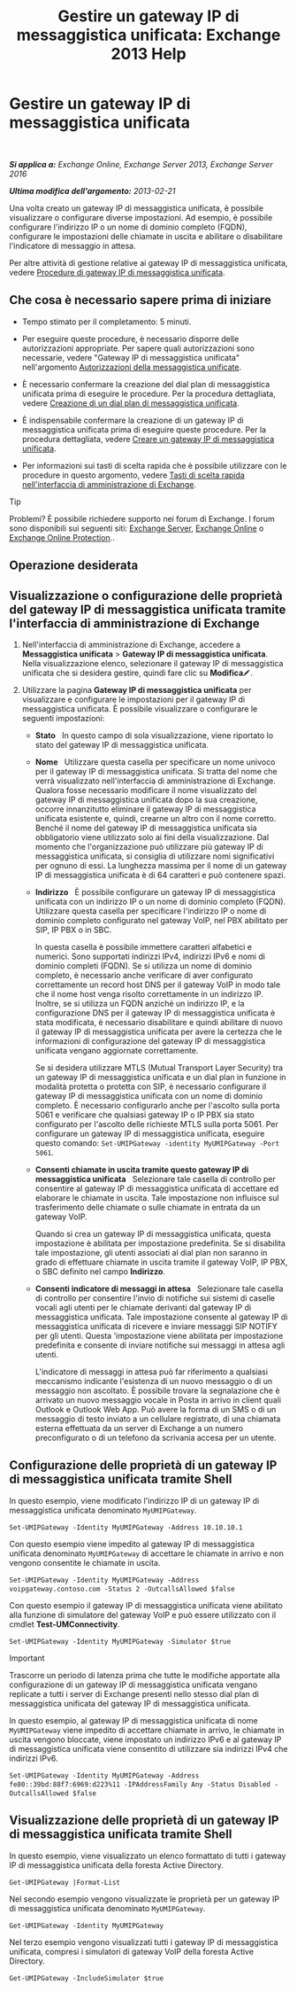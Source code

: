 ﻿---
title: 'Gestire un gateway IP di messaggistica unificata: Exchange 2013 Help'
TOCTitle: Gestire un gateway IP di messaggistica unificata
ms:assetid: 387e540f-8c59-42d2-a423-99fcf97e00aa
ms:mtpsurl: https://technet.microsoft.com/it-it/library/Aa997283(v=EXCHG.150)
ms:contentKeyID: 50480354
ms.date: 05/22/2018
mtps_version: v=EXCHG.150
f1_keywords:
- Microsoft.Exchange.Management.SnapIn.Esm.Servers.UnifiedMessaging.UMIPGatewayGeneralPropertyPageControl
ms.translationtype: MT
---

# Gestire un gateway IP di messaggistica unificata

 

_**Si applica a:** Exchange Online, Exchange Server 2013, Exchange Server 2016_

_**Ultima modifica dell'argomento:** 2013-02-21_

Una volta creato un gateway IP di messaggistica unificata, è possibile visualizzare o configurare diverse impostazioni. Ad esempio, è possibile configurare l'indirizzo IP o un nome di dominio completo (FQDN), configurare le impostazioni delle chiamate in uscita e abilitare o disabilitare l'indicatore di messaggio in attesa.

Per altre attività di gestione relative ai gateway IP di messaggistica unificata, vedere [Procedure di gateway IP di messaggistica unificata](um-ip-gateway-procedures-exchange-2013-help.md).

## Che cosa è necessario sapere prima di iniziare

  - Tempo stimato per il completamento: 5 minuti.

  - Per eseguire queste procedure, è necessario disporre delle autorizzazioni appropriate. Per sapere quali autorizzazioni sono necessarie, vedere "Gateway IP di messaggistica unificata" nell'argomento [Autorizzazioni della messaggistica unificate](unified-messaging-permissions-exchange-2013-help.md).

  - È necessario confermare la creazione del dial plan di messaggistica unificata prima di eseguire le procedure. Per la procedura dettagliata, vedere [Creazione di un dial plan di messaggistica unificata](create-a-um-dial-plan-exchange-2013-help.md).

  - È indispensabile confermare la creazione di un gateway IP di messaggistica unificata prima di eseguire queste procedure. Per la procedura dettagliata, vedere [Creare un gateway IP di messaggistica unificata](create-a-um-ip-gateway-exchange-2013-help.md).

  - Per informazioni sui tasti di scelta rapida che è possibile utilizzare con le procedure in questo argomento, vedere [Tasti di scelta rapida nell'interfaccia di amministrazione di Exchange](keyboard-shortcuts-in-the-exchange-admin-center-exchange-online-protection-help.md).


> [!TIP]
> Problemi? È possibile richiedere supporto nei forum di Exchange. I forum sono disponibili sui seguenti siti: <A href="https://go.microsoft.com/fwlink/p/?linkid=60612">Exchange Server</A>, <A href="https://go.microsoft.com/fwlink/p/?linkid=267542">Exchange Online</A> o <A href="https://go.microsoft.com/fwlink/p/?linkid=285351">Exchange Online Protection</A>..



## Operazione desiderata

## Visualizzazione o configurazione delle proprietà del gateway IP di messaggistica unificata tramite l'interfaccia di amministrazione di Exchange

1.  Nell'interfaccia di amministrazione di Exchange, accedere a **Messaggistica unificata** \> **Gateway IP di messaggistica unificata**. Nella visualizzazione elenco, selezionare il gateway IP di messaggistica unificata che si desidera gestire, quindi fare clic su **Modifica**![Icona Modifica](images/JJ218640.6f53ccb2-1f13-4c02-bea0-30690e6ea71d(EXCHG.150).gif "Icona Modifica").

2.      
    Utilizzare la pagina **Gateway IP di messaggistica unificata** per visualizzare e configurare le impostazioni per il gateway IP di messaggistica unificata. È possibile visualizzare o configurare le seguenti impostazioni:
    
      - **Stato**   In questo campo di sola visualizzazione, viene riportato lo stato del gateway IP di messaggistica unificata.
    
      - **Nome**   Utilizzare questa casella per specificare un nome univoco per il gateway IP di messaggistica unificata. Si tratta del nome che verrà visualizzato nell'interfaccia di amministrazione di Exchange. Qualora fosse necessario modificare il nome visualizzato del gateway IP di messaggistica unificata dopo la sua creazione, occorre innanzitutto eliminare il gateway IP di messaggistica unificata esistente e, quindi, crearne un altro con il nome corretto. Benché il nome del gateway IP di messaggistica unificata sia obbligatorio viene utilizzato solo ai fini della visualizzazione. Dal momento che l'organizzazione può utilizzare più gateway IP di messaggistica unificata, si consiglia di utilizzare nomi significativi per ognuno di essi. La lunghezza massima per il nome di un gateway IP di messaggistica unificata è di 64 caratteri e può contenere spazi.
    
      - **Indirizzo**   È possibile configurare un gateway IP di messaggistica unificata con un indirizzo IP o un nome di dominio completo (FQDN). Utilizzare questa casella per specificare l'indirizzo IP o nome di dominio completo configurato nel gateway VoIP, nel PBX abilitato per SIP, IP PBX o in SBC.
        
        In questa casella è possibile immettere caratteri alfabetici e numerici. Sono supportati indirizzi IPv4, indirizzi IPv6 e nomi di dominio completi (FQDN). Se si utilizza un nome di dominio completo, è necessario anche verificare di aver configurato correttamente un record host DNS per il gateway VoIP in modo tale che il nome host venga risolto correttamente in un indirizzo IP. Inoltre, se si utilizza un FQDN anziché un indirizzo IP, e la configurazione DNS per il gateway IP di messaggistica unificata è stata modificata, è necessario disabilitare e quindi abilitare di nuovo il gateway IP di messaggistica unificata per avere la certezza che le informazioni di configurazione del gateway IP di messaggistica unificata vengano aggiornate correttamente.
        
        Se si desidera utilizzare MTLS (Mutual Transport Layer Security) tra un gateway IP di messaggistica unificata e un dial plan in funzione in modalità protetta o protetta con SIP, è necessario configurare il gateway IP di messaggistica unificata con un nome di dominio completo. È necessario configurarlo anche per l'ascolto sulla porta 5061 e verificare che qualsiasi gateway IP o IP PBX sia stato configurato per l'ascolto delle richieste MTLS sulla porta 5061. Per configurare un gateway IP di messaggistica unificata, eseguire questo comando: `Set-UMIPGateway -identity MyUMIPGateway -Port 5061`.
    
      - **Consenti chiamate in uscita tramite questo gateway IP di messaggistica unificata**   Selezionare tale casella di controllo per consentire al gateway IP di messaggistica unificata di accettare ed elaborare le chiamate in uscita. Tale impostazione non influisce sul trasferimento delle chiamate o sulle chiamate in entrata da un gateway VoIP.
        
        Quando si crea un gateway IP di messaggistica unificata, questa impostazione è abilitata per impostazione predefinita. Se si disabilita tale impostazione, gli utenti associati al dial plan non saranno in grado di effettuare chiamate in uscita tramite il gateway VoIP, IP PBX, o SBC definito nel campo **Indirizzo**.
    
      - **Consenti indicatore di messaggi in attesa**   Selezionare tale casella di controllo per consentire l'invio di notifiche sui sistemi di caselle vocali agli utenti per le chiamate derivanti dal gateway IP di messaggistica unificata. Tale impostazione consente al gateway IP di messaggistica unificata di ricevere e inviare messaggi SIP NOTIFY per gli utenti. Questa 'impostazione viene abilitata per impostazione predefinita e consente di inviare notifiche sui messaggi in attesa agli utenti.
        
        L'indicatore di messaggi in attesa può far riferimento a qualsiasi meccanismo indicante l'esistenza di un nuovo messaggio o di un messaggio non ascoltato. È possibile trovare la segnalazione che è arrivato un nuovo messaggio vocale in Posta in arrivo in client quali Outlook e Outlook Web App. Può avere la forma di un SMS o di un messaggio di testo inviato a un cellulare registrato, di una chiamata esterna effettuata da un server di Exchange a un numero preconfigurato o di un telefono da scrivania accesa per un utente.

## Configurazione delle proprietà di un gateway IP di messaggistica unificata tramite Shell

In questo esempio, viene modificato l'indirizzo IP di un gateway IP di messaggistica unificata denominato `MyUMIPGateway`.

    Set-UMIPGateway -Identity MyUMIPGateway -Address 10.10.10.1

Con questo esempio viene impedito al gateway IP di messaggistica unificata denominato `MyUMIPGateway` di accettare le chiamate in arrivo e non vengono consentite le chiamate in uscita.

    Set-UMIPGateway -Identity MyUMIPGateway -Address voipgateway.contoso.com -Status 2 -OutcallsAllowed $false

Con questo esempio il gateway IP di messaggistica unificata viene abilitato alla funzione di simulatore del gateway VoIP e può essere utilizzato con il cmdlet **Test-UMConnectivity**.

    Set-UMIPGateway -Identity MyUMIPGateway -Simulator $true


> [!IMPORTANT]
> Trascorre un periodo di latenza prima che tutte le modifiche apportate alla configurazione di un gateway IP di messaggistica unificata vengano replicate a tutti i server di Exchange presenti nello stesso dial plan di messaggistica unificata del gateway IP di messaggistica unificata.



In questo esempio, al gateway IP di messaggistica unificata di nome `MyUMIPGateway` viene impedito di accettare chiamate in arrivo, le chiamate in uscita vengono bloccate, viene impostato un indirizzo IPv6 e al gateway IP di messaggistica unificata viene consentito di utilizzare sia indirizzi IPv4 che indirizzi IPv6.

    Set-UMIPGateway -Identity MyUMIPGateway -Address fe80::39bd:88f7:6969:d223%11 -IPAddressFamily Any -Status Disabled -OutcallsAllowed $false

## Visualizzazione delle proprietà di un gateway IP di messaggistica unificata tramite Shell

In questo esempio, viene visualizzato un elenco formattato di tutti i gateway IP di messaggistica unificata della foresta Active Directory.

    Get-UMIPGateway |Format-List

Nel secondo esempio vengono visualizzate le proprietà per un gateway IP di messaggistica unificata denominato `MyUMIPGateway`.

    Get-UMIPGateway -Identity MyUMIPGateway

Nel terzo esempio vengono visualizzati tutti i gateway IP di messaggistica unificata, compresi i simulatori di gateway VoIP della foresta Active Directory.

    Get-UMIPGateway -IncludeSimulator $true


